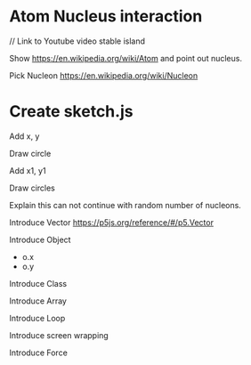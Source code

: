 # Atom Nucleus interaction

// Link to Youtube video stable island

Show https://en.wikipedia.org/wiki/Atom and point out nucleus.

Pick Nucleon https://en.wikipedia.org/wiki/Nucleon

# Create sketch.js

Add x, y

Draw circle

Add x1, y1

Draw circles

Explain this can not continue with random number of nucleons.

Introduce Vector
https://p5js.org/reference/#/p5.Vector

Introduce Object
- o.x
- o.y

Introduce Class

Introduce Array

Introduce Loop

Introduce screen wrapping

Introduce Force
